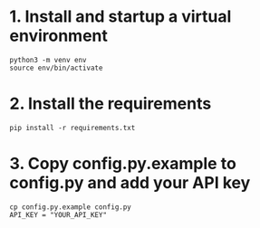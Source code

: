 # 1. Install and startup a virtual environment  
`python3 -m venv env`  
`source env/bin/activate`  

# 2. Install the requirements  
`pip install -r requirements.txt`  

# 3. Copy config.py.example to config.py and add your API key  
`cp config.py.example config.py`  
`API_KEY = "YOUR_API_KEY"`  

